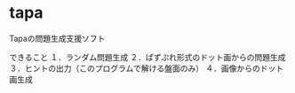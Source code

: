 # tapa
Tapaの問題生成支援ソフト

できること
１．ランダム問題生成
２．ぱずぷれ形式のドット画からの問題生成
３．ヒントの出力（このプログラムで解ける盤面のみ）
４．画像からのドット画生成

